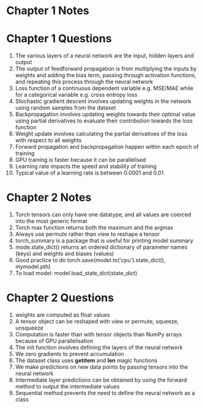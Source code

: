 # Chapter 1 Notes

# Chapter 1 Questions
1. The various layers of a neural network are the input, hidden layers and output
2. The output of feedforward propagation is from multiplying the inputs by weights and adding the bias term, passing through activation functions, and repeating this process through the neural network
3. Loss function of a continuous dependent variable e.g. MSE/MAE while for a categorical variable e.g. cross entropy loss
4. Stochastic gradient descent involves updating weights in the network using random samples from the dataset
5. Backpropagation involves updating weights towards their optimal value using partial derivatives to evaluate their contribution towards the loss function
6. Weight update involves calculating the partial derivatives of the loss with respect to all weights
7. Forward propagation and backpropagation happen within each epoch of training
8. GPU training is faster because it can be parallelised
9. Learning rate impacts the speed and stability of training
10. Typical value of a learning rate is between 0.0001 and 0.01

# Chapter 2 Notes
1. Torch tensors can only have one datatype, and all values are coerced into the most generic format
2. Torch max function returns both the maximum and the argmax
3. Always use permute rather than view to reshape a tensor 
4. torch_summary is a package that is useful for printing model summary
5. mode.state_dict() returns an ordered dictionary of parameter names (keys) and weights and biases (values)
6. Good practice to do torch.save(model.to('cpu').state_dict(), mymodel.pth)
7. To load model: model.load_state_dict(state_dict)

# Chapter 2 Questions
1. weights are computed as float values
2. A tensor object can be reshaped with view or permute, squeeze, unsqueeze
3. Computation is faster than with tensor objects than NumPy arrays because of GPU parallelisation
4. The init function involves defining the layers of the neural network
5. We zero gradients to prevent accumulation
6. The dataset class uses __getitem__ and __len__ magic functions
7. We make predictions on new data points by passing tensors into the neural network
8. Intermediate layer predictions can be obtained by using the forward method to output the intermediate values
9. Sequential method prevents the need to define the neural network as a class
